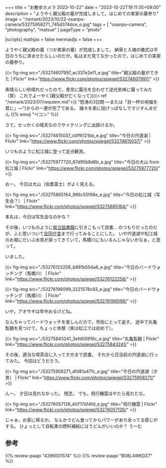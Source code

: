 +++
title = "お散歩カメラ 2023-10-22"
date =  "2023-10-22T19:11:35+09:00"
description = "ようやく親父殿の墓が完成しまして。はじめての実家の墓参り"
image = "/remark/2023/10/22-osanpo-camera/53275958271_745d374dce_o.jpg"
tags = [ "osanpo-camera", "photography", "matsue" ]
pageType = "photo"

[scripts]
  mathjax = false
  mermaidjs = false
+++

ようやく親父殿の墓（つか実家の墓）が完成しまして。
納骨と入魂の儀式は平日のうちに済ませたらしいのだが，私はまだ見てなかったので，はじめての実家の墓参り。

{{< fig-img src="./53274607997_ac337e2e11_e.jpg" title="親父殿の墓ができた | Flickr" link="https://www.flickr.com/photos/spiegel/53274607997/" >}}

素晴らしい秋晴れだったので，青空に露光を合わせて逆光気味に撮ってみた（笑） これでよーやく[親父殿が亡くなって]({{< ref "/remark/2023/07/requiem.md">}} "怒涛の3日間 —または「目一杯の祝福を君に」—")からの一連が完了である。
諸々を弟に投げっぱなしでマジすんません {{% emoji "ペコン" %}}

さて，せっかくの晴天なのでサイクリングに出掛けるか。

{{< fig-img src="./53274615037_cbff6121bb_e.jpg" title="今日の宍道湖 | Flickr" link="https://www.flickr.com/photos/spiegel/53274615037/" >}}

いつものように松江城に登って定点観測。

{{< fig-img src="./53275977720_67d95b8d6b_e.jpg" title="今日の大山 from 松江城 | Flickr" link="https://www.flickr.com/photos/spiegel/53275977720/" >}}

おー。
今日は大山（伯耆富士）がよく見える。

{{< fig-img src="./53275865164_966c55f98e_e.jpg" title="今日の松江城（写生会？） | Flickr" link="https://www.flickr.com/photos/spiegel/53275865164/" >}}

本丸は，今日は写生会なのかな？

その後，いつものように[県立図書館][島根県立図書館]に引きこもって読書... のつもりだったのだが，ふと思いついて[合同庁舎][島根県松江合同庁舎]まで行ってみることにした。
いや宍道湖や松江城のお堀にだいぶ水鳥が戻ってきていて，馬橋川にもいるんじゃないかなぁ，と思って。

いました。

{{< fig-img src="./53276122258_b891b554a8_e.jpg" title="今日のバードウォッチング（馬橋川） | Flickr" link="https://www.flickr.com/photos/spiegel/53276122258/" >}}

{{< fig-img src="./53276196099_3221578c93_e.jpg" title="今日のバードウォッチング（馬橋川） | Flickr" link="https://www.flickr.com/photos/spiegel/53276196099/" >}}

いや，アオサギは年中おるけどね。

なんちゃってバードウォッチを楽しんだので，市街にとって返す。
途中で丸亀製麺を見つけて，ちょっと休憩（実は松江では初めて）。

{{< fig-img src="./53275843241_3efd00916c_e.jpg" title="丸亀製麺 | Flickr" link="https://www.flickr.com/photos/spiegel/53275843241/" >}}

その後，適当な喫茶店に入って夕方まで読書。
それから日没前の宍道湖に行ってみた。
今回はどうだろう。

{{< fig-img src="./53275958271_dfd81a47fc_e.jpg" title="今日の宍道湖（夕景） | Flickr" link="https://www.flickr.com/photos/spiegel/53275958271/" >}}

んー。
夕日は見れなかった。
残念。
でも，飛行機雲はやたら見れたな。

{{< fig-img src="./53276057126_40717d14fd_e.jpg" title="飛行機雲 | Flickr" link="https://www.flickr.com/photos/spiegel/53276057126/" >}}

じゃぁ，お家に帰るか。
なんかうどん食ってからパワーがあり余ってる感じがする。
ひょっとして自転車の燃料補給にはうどんがいいのか？ うーむ

[島根県立図書館]: https://www.library.pref.shimane.lg.jp/ "島根県立図書館"
[島根県松江合同庁舎]: https://maps.app.goo.gl/D2vDj3PXdHHgyZmW8

## 参考

{{% review-paapi "4296001574" %}} <!-- ハッキング思考 -->
{{% review-paapi "B08L4WKDZ7" %}} <!-- PowerShot ZOOM -->
